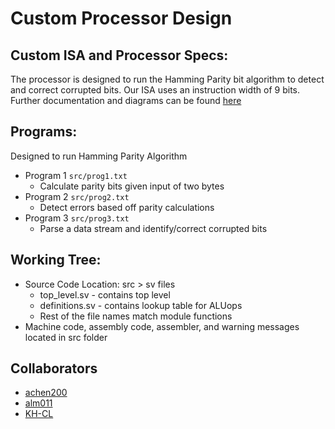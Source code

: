 # Custom Processor Design
## Custom ISA and Processor Specs:
The processor is designed to run the Hamming Parity bit algorithm to detect and correct corrupted bits. Our ISA uses an instruction width of 9 bits. Further
documentation and diagrams can be found [here](https://docs.google.com/document/d/1FqtxIWGAnZTD27aaHzwTmiMNtMX_EEcOBYN-0US8_qk/edit#heading=h.n8befiq7h4m6)

## Programs:
Designed to run Hamming Parity Algorithm
-  Program 1 `src/prog1.txt`
    -  Calculate parity bits given  input of two bytes
- Program 2 `src/prog2.txt`
    -  Detect errors based off parity calculations
- Program 3 `src/prog3.txt`
    - Parse a data stream and identify/correct corrupted bits
## Working Tree:
- Source Code Location: src > sv files
    - top_level.sv - contains top level
    - definitions.sv - contains lookup table for ALUops
    - Rest of the file names match module functions
- Machine code, assembly code, assembler, and warning messages located in src folder
## Collaborators
- [achen200](https://github.com/achen200/)
- [alm011](https://github.com/alm011)
- [KH-CL](https://github.com/KH-CL) 